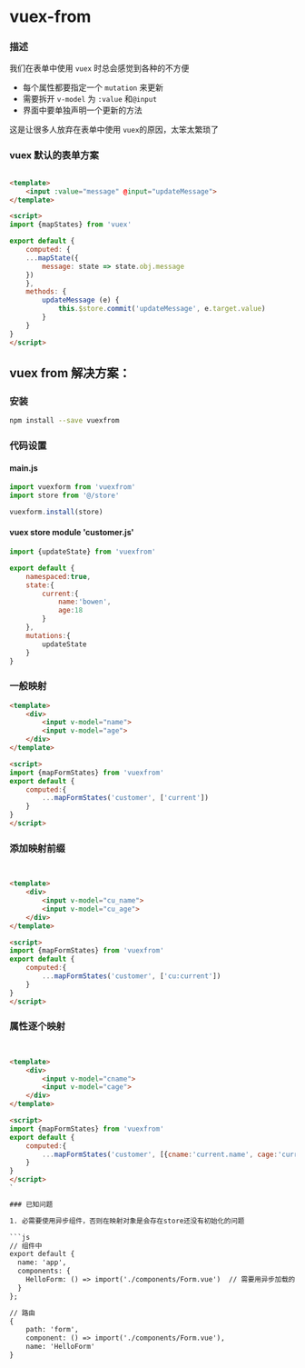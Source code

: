# vuex-from

### 描述
我们在表单中使用 `vuex` 时总会感觉到各种的不方便
* 每个属性都要指定一个 `mutation` 来更新
* 需要拆开 `v-model` 为 `:value` 和`@input`
* 界面中要单独声明一个更新的方法

这是让很多人放弃在表单中使用 `vuex`的原因，太笨太繁琐了

### vuex 默认的表单方案

```html

<template>
    <input :value="message" @input="updateMessage">
</template>

<script>
import {mapStates} from 'vuex'

export default {
    computed: {
    ...mapState({
        message: state => state.obj.message
    })
    },
    methods: {
        updateMessage (e) {
            this.$store.commit('updateMessage', e.target.value)
        }
    }
}
</script>
```

## vuex from 解决方案：

### 安装

```sh
npm install --save vuexfrom
```

### 代码设置

#### main.js

```js
import vuexform from 'vuexfrom'
import store from '@/store'

vuexform.install(store)
```

#### vuex store module 'customer.js'

```js
import {updateState} from 'vuexfrom'

export default {
    namespaced:true,
    state:{
        current:{
            name:'bowen',
            age:18
        }
    },
    mutations:{
        updateState
    }
}
```

###  一般映射

```html
<template>
    <div>
        <input v-model="name">
        <input v-model="age">
    </div>
</template>

<script>
import {mapFormStates} from 'vuexfrom'
export default {
    computed:{
        ...mapFormStates('customer', ['current'])        
    }
}
</script>
```

### 添加映射前缀

```html


<template>
    <div>
        <input v-model="cu_name">
        <input v-model="cu_age">
    </div>
</template>

<script>
import {mapFormStates} from 'vuexfrom'
export default {
    computed:{
        ...mapFormStates('customer', ['cu:current'])
    }
}
</script>
```



###  属性逐个映射

```html


<template>
    <div>
        <input v-model="cname">
        <input v-model="cage">
    </div>
</template>

<script>
import {mapFormStates} from 'vuexfrom'
export default {
    computed:{
        ...mapFormStates('customer', [{cname:'current.name', cage:'current.age'}])
    }
}
</script>
`

### 已知问题

1. 必需要使用异步组件，否则在映射对象是会存在store还没有初始化的问题

```js
// 组件中
export default {
  name: 'app',
  components: {
    HelloForm: () => import('./components/Form.vue')  // 需要用异步加载的组件，包括在 vue-router 时
  }
};

// 路由
{
    path: 'form',
    component: () => import('./components/Form.vue'),
    name: 'HelloForm'
}
```